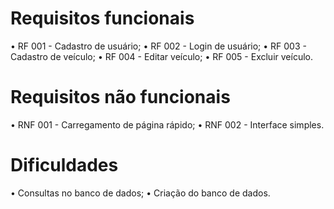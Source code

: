 # Requisitos funcionais
• RF 001 - Cadastro de usuário;
• RF 002 - Login de usuário;
• RF 003 - Cadastro de veículo;
• RF 004 - Editar veículo;
• RF 005 - Excluir veículo.

# Requisitos não funcionais
• RNF 001 - Carregamento de página rápido;
• RNF 002 - Interface simples.

# Dificuldades
• Consultas no banco de dados;
• Criação do banco de dados.

